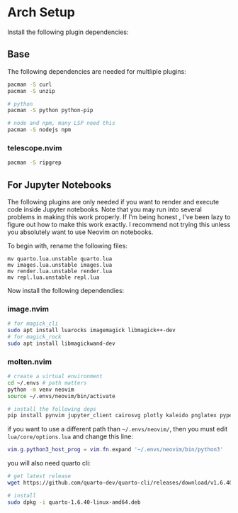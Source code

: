 # Arch Setup
Install the following plugin dependencies:

## Base
The following dependencies are needed for multliple plugins:
```bash
pacman -S curl
pacman -S unzip

# python
pacman -S python python-pip

# node and npm, many LSP need this
pacman -S nodejs npm
```

### telescope.nvim
```bash
pacman -S ripgrep
```

## For Jupyter Notebooks
The following plugins are only needed if you want to render and execute code inside Jupyter notebooks. Note that you may run into several problems in making this work properly. If I'm being honest , I've been lazy to figure out how to make this work exactly. I recommend not trying this unless you absolutely want to use Neovim on notebooks.

To begin with, rename the following files:
```
mv quarto.lua.unstable quarto.lua
mv images.lua.unstable images.lua
mv render.lua.unstable render.lua
mv repl.lua.unstable repl.lua
```

Now install the following dependendies:
### image.nvim
```bash
# for magick_cli
sudo apt install luarocks imagemagick libmagick++-dev
# for magick_rock
sudo apt install libmagickwand-dev
```

### molten.nvim
```bash
# create a virtual environment
cd ~/.envs # path matters
python -m venv neovim
source ~/.envs/neovim/bin/activate

# install the following deps
pip install pynvim jupyter_client cairosvg plotly kaleido pnglatex pyperclip nbformat jupytext jupyter jupyterlab
```
if you want to use a different path than `~/.envs/neovim/`, then you must edit `lua/core/options.lua` and change this line:
```lua
vim.g.python3_host_prog = vim.fn.expand '~/.envs/neovim/bin/python3'
```

you will also need quarto cli:
```bash
# get latest release
wget https://github.com/quarto-dev/quarto-cli/releases/download/v1.6.40/quarto-1.6.40-linux-amd64.deb

# install
sudo dpkg -i quarto-1.6.40-linux-amd64.deb
```

